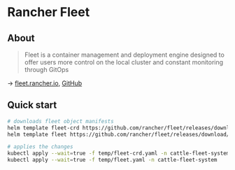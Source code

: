 # Rancher Fleet

## About

> Fleet is a container management and deployment engine designed to offer users more control on the local cluster and constant monitoring through GitOps

→ [fleet.rancher.io](https://fleet.rancher.io/), [GitHub](https://github.com/rancher/fleet)

## Quick start

```bash
# downloads fleet object manifests
helm template fleet-crd https://github.com/rancher/fleet/releases/download/v0.3.9/fleet-crd-0.3.9.tgz > temp/fleet-crd.yaml
helm template fleet https://github.com/rancher/fleet/releases/download/v0.3.9/fleet-crd-0.3.9.tgz > temp/fleet.yaml

# applies the changes
kubectl apply --wait=true -f temp/fleet-crd.yaml -n cattle-fleet-system
kubectl apply --wait=true -f temp/fleet.yaml -n cattle-fleet-system
```
